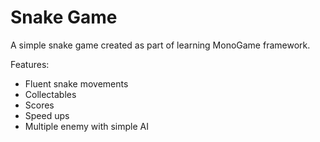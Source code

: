 # Snake Game
A simple snake game created as part of learning MonoGame framework.

Features:
* Fluent snake movements
* Collectables
* Scores
* Speed ups
* Multiple enemy with simple AI
